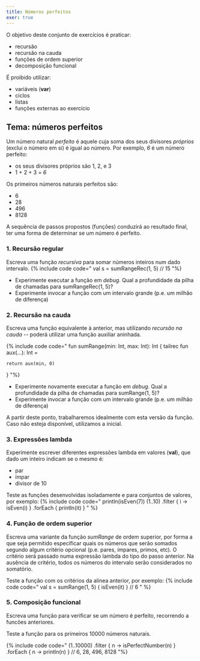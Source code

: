 ```yaml
---
title: Números perfeitos
exer: true
---
```



O objetivo deste conjunto de exercícios é praticar:
- recursão
- recursão na cauda
- funções de ordem superior
- decomposição funcional

É proibido utilizar:
- variáveis (**var**)
- ciclos
- listas
- funções externas ao exercício

## Tema: números perfeitos

Um número natural *perfeito* é aquele cuja soma dos seus divisores *próprios* (exclui o número em si) é igual ao número. Por exemplo, *6* é um número perfeito:
- os seus divisores próprios são 1, 2, e 3
- 1 + 2 + 3 = *6*

Os primeiros números naturais perfeitos são:
- 6
- 28
- 496
- 8128

A sequência de passos propostos (funções) conduzirá ao resultado final, ter uma forma de determinar se um número é perfeito.



### 1. Recursão regular
Escreva uma função *recursiva* para somar números inteiros num dado intervalo.
{% include code code="
val s = sumRangeRec(1, 5) // 15
"%}

- Experimente executar a função em *debug*. Qual a profundidade da pilha de chamadas para sumRangeRec(1, 5)?
- Experimente invocar a função com um intervalo grande (p.e. um milhão de diferença)

### 2. Recursão na cauda
Escreva uma função equivalente à anterior, mas utilizando *recursão na cauda* -- poderá utilizar uma função auxiliar aninhada.

{% include code code="
fun sumRange(min: Int, max: Int): Int {
    tailrec fun aux(...): Int =

    return aux(min, 0)
}
"%}

- Experimente novamente executar a função em *debug*. Qual a profundidade da pilha de chamadas para sumRange(1, 5)?
- Experimente invocar a função com um intervalo grande (p.e. um milhão de diferença)

A partir deste ponto, trabalharemos idealmente com esta versão da função. Caso não esteja disponível, utilizamos a inicial.

### 3. Expressões lambda
Experimente escrever diferentes expressões lambda em valores (**val**), que dado um inteiro indicam se o mesmo é:
- par
- ímpar
- divisor de 10

Teste as funções desenvolvidas isoladamente e para conjuntos de valores, por exemplo:
{% include code code="
println(isEven(7))
(1..10)
        .filter { i -> isEven(i) }
        .forEach { println(it) }
"
%}

### 4. Função de ordem superior
Escreva uma variante da função *sumRange* de ordem superior, por forma a que seja permitido especificar quais os números que serão somados segundo algum critério opcional (p.e. pares, ímpares, primos, etc). O critério será passado numa expressão lambda do tipo do passo anterior. Na ausência de critério, todos os números do intervalo serão considerados no somatório.

Teste a função com os critérios da alínea anterior, por exemplo:
{% include code code="
val s = sumRange(1, 5) { isEven(it) } // 6
"
%}

### 5. Composição funcional
Escreva uma função para verificar se um número é perfeito, recorrendo a funcões anteriores.

Teste a função para os primeiros 10000 números naturais.

{% include code code="
(1..10000)
        .filter { n -> isPerfectNumber(n) }
        .forEach { n -> println(n) }  // 6, 28, 496, 8128
"%}
